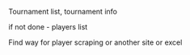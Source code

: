 Tournament list, tournament info

if not done - players list

Find way for player scraping or another site or excel